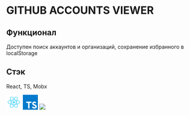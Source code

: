 # GITHUB ACCOUNTS VIEWER

## Функционал
Доступен поиск аккаунтов и организаций, сохранение избранного в localStorage

## Стэк
React, TS, Mobx

<img src="https://raw.githubusercontent.com/github/explore/80688e429a7d4ef2fca1e82350fe8e3517d3494d/topics/react/react.png" width="40" /> <img src="https://raw.githubusercontent.com/github/explore/80688e429a7d4ef2fca1e82350fe8e3517d3494d/topics/typescript/typescript.png" width="40"> <img src="https://avatars.githubusercontent.com/u/17475736?s=200&v=4" width="40">
